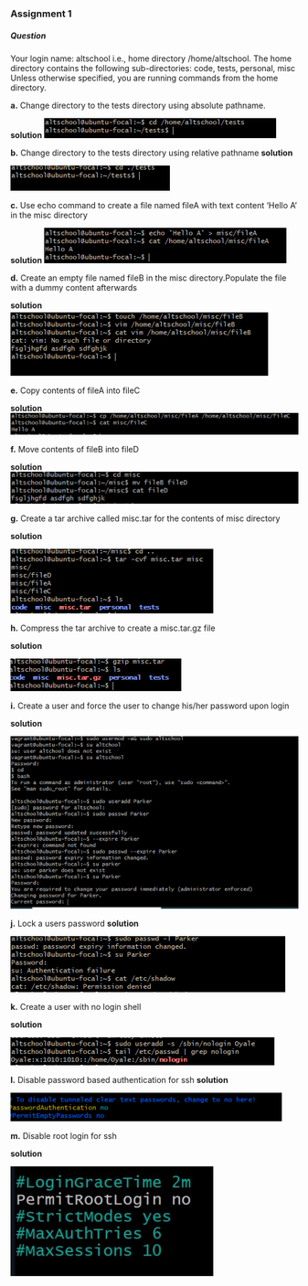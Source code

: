 ### Assignment 1

##### Question
Your login name: altschool i.e., home directory /home/altschool. The home directory contains the following sub-directories: code, tests, personal, misc Unless otherwise specified, you are running commands from the home directory.

__a.__  Change directory to the tests directory using absolute pathname.

__solution__
![screenshot](a..PNG)


__b.__  Change directory to the tests directory using relative pathname
__solution__

![screenshot](b..PNG)


__c.__  Use echo command to create a file named fileA with text content ‘Hello A’ in the misc directory

__solution__
![screenshot](c..PNG)


__d.__  Create an empty file named fileB in the misc directory.Populate the file with a dummy content afterwards

__solution__
![screenshot](d..PNG)



__e.__  Copy contents of fileA into fileC

__solution__
![screenshot](e..PNG)



__f.__  Move contents of fileB into fileD

__solution__
![screenshot](f..PNG)


__g.__  Create a tar archive called misc.tar for the contents of misc directory


__solution__

![screenshot](g..PNG)



__h.__  Compress the tar archive to create a misc.tar.gz file

__solution__

![screenshot](h..PNG)


__i.__  Create a user and force the user to change his/her password upon login

__solution__

![screenshot](i..PNG)



__j.__  Lock a users password
__solution__

![screenshot](j..PNG)



__k.__  Create a user with no login shell

__solution__

![screenshot](k..PNG)


__l.__  Disable password based authentication for ssh
__solution__

![screenshot](L.PNG)


__m.__   Disable root login for ssh

__solution__

![screenshot](m..PNG)
